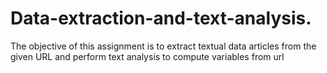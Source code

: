 # Data-extraction-and-text-analysis.
The objective of this assignment is to extract textual data articles from the given URL and perform text analysis to compute variables from url
